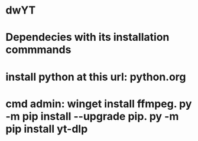 # dwYT
# Dependecies with its installation commmands
# install python at this url: python.org
# cmd admin: winget install ffmpeg. py -m pip install --upgrade pip. py -m pip install yt-dlp
#
